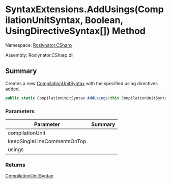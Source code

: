 # SyntaxExtensions\.AddUsings\(CompilationUnitSyntax, Boolean, UsingDirectiveSyntax\[\]\) Method

Namespace: [Roslynator.CSharp](../../README.md)

Assembly: Roslynator\.CSharp\.dll

## Summary

Creates a new [CompilationUnitSyntax](https://docs.microsoft.com/en-us/dotnet/api/microsoft.codeanalysis.csharp.syntax.compilationunitsyntax) with the specified using directives added\.

```csharp
public static CompilationUnitSyntax AddUsings(this CompilationUnitSyntax compilationUnit, bool keepSingleLineCommentsOnTop, params UsingDirectiveSyntax[] usings)
```

### Parameters

| Parameter | Summary |
| --------- | ------- |
| compilationUnit | |
| keepSingleLineCommentsOnTop | |
| usings | |

### Returns

[CompilationUnitSyntax](https://docs.microsoft.com/en-us/dotnet/api/microsoft.codeanalysis.csharp.syntax.compilationunitsyntax)


